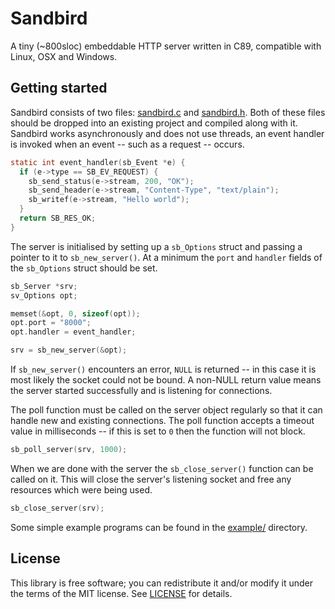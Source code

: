 # Sandbird
A tiny (~800sloc) embeddable HTTP server written in C89, compatible with Linux,
OSX and Windows.


## Getting started
Sandbird consists of two files: [sandbird.c](src/sandbird.c?raw=1) and
[sandbird.h](src/sandbird.h?raw=1). Both of these files should be dropped into
an existing project and compiled along with it. Sandbird works asynchronously
and does not use threads, an event handler is invoked when an event -- such as
a request -- occurs.
```c
static int event_handler(sb_Event *e) {
  if (e->type == SB_EV_REQUEST) {
    sb_send_status(e->stream, 200, "OK");
    sb_send_header(e->stream, "Content-Type", "text/plain");
    sb_writef(e->stream, "Hello world");
  }
  return SB_RES_OK;
}
```

The server is initialised by setting up a `sb_Options` struct and passing a
pointer to it to `sb_new_server()`. At a minimum the `port` and `handler`
fields of the `sb_Options` struct should be set.
```c
sb_Server *srv;
sv_Options opt;

memset(&opt, 0, sizeof(opt));
opt.port = "8000";
opt.handler = event_handler;

srv = sb_new_server(&opt);
```

If `sb_new_server()` encounters an error, `NULL` is returned -- in this case it
is most likely the socket could not be bound. A non-NULL return value means the
server started successfully and is listening for connections.

The poll function must be called on the server object regularly so that it can
handle new and existing connections. The poll function accepts a timeout value
in milliseconds -- if this is set to `0` then the function will not block.
```c
sb_poll_server(srv, 1000);
```

When we are done with the server the `sb_close_server()` function can be called
on it. This will close the server's listening socket and free any resources
which were being used.
```c
sb_close_server(srv);
```

Some simple example programs can be found in the [example/](example/)
directory.


## License
This library is free software; you can redistribute it and/or modify it under
the terms of the MIT license. See [LICENSE](LICENSE) for details.
